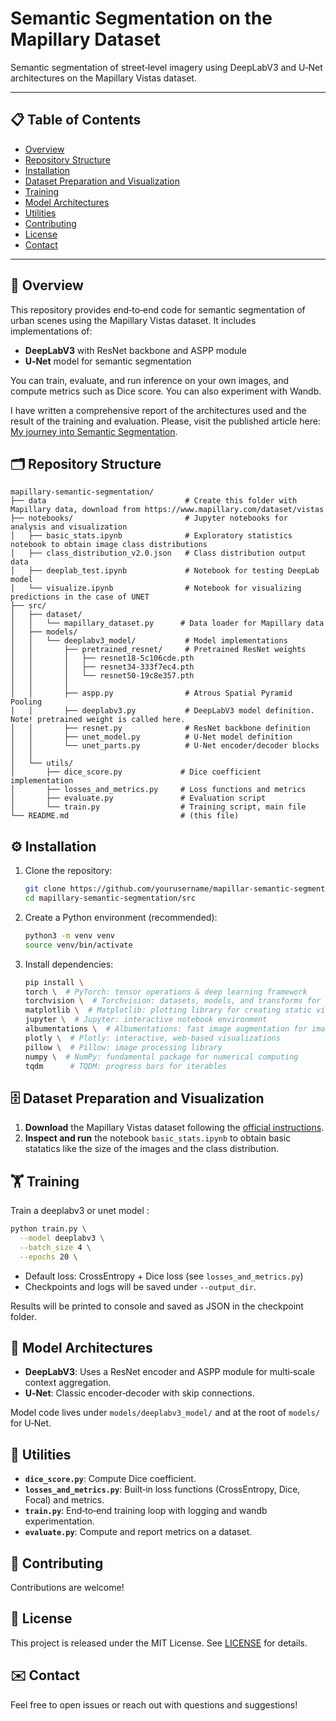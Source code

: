 # Semantic Segmentation on the Mapillary Dataset

Semantic segmentation of street‐level imagery using DeepLabV3 and U‑Net architectures on the Mapillary Vistas dataset.

---

## 📋 Table of Contents

- [Overview](##Overview)
- [Repository Structure](#repository-structure)
- [Installation](#installation)
- [Dataset Preparation and Visualization](#dataset-preparation)
- [Training](#training)
- [Model Architectures](#model-architectures)
- [Utilities](#utilities)
- [Contributing](#contributing)
- [License](#license)
- [Contact](#contact)

---

## 🚀 Overview

This repository provides end‑to‑end code for semantic segmentation of urban scenes using the Mapillary Vistas dataset. It includes implementations of:

- **DeepLabV3** with ResNet backbone and ASPP module
- **U‑Net** model for semantic segmentation

You can train, evaluate, and run inference on your own images, and compute metrics such as Dice score. You can also experiment with Wandb.

I have written a comprehensive report of the architectures used and the result of the training and evaluation. Please, visit the published article here: [My journey into Semantic Segmentation](https://medium.com/@uzohchinedu/deep-learning-for-computer-vision-my-journey-into-semantic-segmentation-45b9d0491d0f).  

<!-- ## ✨ Features

- Dataset loader for Mapillary Vistas (`mapillary_dataset.py`)
- Pretrained ResNet backbone support
- DeepLabV3 and U‑Net model implementations
- Training loop with customizable losses and metrics
- Evaluation scripts to compute Dice and other segmentation metrics -->

## 🗂️ Repository Structure

```
mapillary-semantic-segmentation/
├── data                               # Create this folder with Mapillary data, download from https://www.mapillary.com/dataset/vistas
├── notebooks/                         # Jupyter notebooks for analysis and visualization
│   ├── basic_stats.ipynb              # Exploratory statistics notebook to obtain image class distributions
│   ├── class_distribution_v2.0.json   # Class distribution output data
│   ├── deeplab_test.ipynb             # Notebook for testing DeepLab model
│   └── visualize.ipynb                # Notebook for visualizing predictions in the case of UNET
├── src/
│   ├── dataset/
│   │   └── mapillary_dataset.py      # Data loader for Mapillary data
│   ├── models/
│   │   └── deeplabv3_model/           # Model implementations
│   │       ├── pretrained_resnet/     # Pretrained ResNet weights
│   │       │   ├── resnet18-5c106cde.pth
│   │       │   ├── resnet34-333f7ec4.pth
│   │       │   └── resnet50-19c8e357.pth
│   │       │  
│   │       ├── aspp.py                # Atrous Spatial Pyramid Pooling
│   │       ├── deeplabv3.py           # DeepLabV3 model definition. Note! pretrained weight is called here. 
│   │       ├── resnet.py              # ResNet backbone definition
│   │       ├── unet_model.py          # U-Net model definition
│   │       └── unet_parts.py          # U-Net encoder/decoder blocks
│   │      
│   └── utils/
│       ├── dice_score.py             # Dice coefficient implementation
│       ├── losses_and_metrics.py     # Loss functions and metrics
│       ├── evaluate.py               # Evaluation script
│       └── train.py                  # Training script, main file
└── README.md                         # (this file)
```

## ⚙️ Installation

1. Clone the repository:
   ```bash
   git clone https://github.com/yourusername/mapillar-semantic-segmentation.git
   cd mapillary-semantic-segmentation/src
   ```

2. Create a Python environment (recommended):
   ```bash
   python3 -m venv venv
   source venv/bin/activate
   ```

3. Install dependencies:
   ```bash
   pip install \
   torch \  # PyTorch: tensor operations & deep learning framework
   torchvision \  # Torchvision: datasets, models, and transforms for computer vision
   matplotlib \  # Matplotlib: plotting library for creating static visualizations
   jupyter \  # Jupyter: interactive notebook environment
   albumentations \  # Albumentations: fast image augmentation for images
   plotly \  # Plotly: interactive, web-based visualizations
   pillow \  # Pillow: image processing library
   numpy \  # NumPy: fundamental package for numerical computing
   tqdm      # TQDM: progress bars for iterables
   ```


## 🗄️ Dataset Preparation and Visualization

1. **Download** the Mapillary Vistas dataset following the [official instructions](https://www.mapillary.com/dataset/vistas).
2. **Inspect and run** the notebook `basic_stats.ipynb` to obtain basic statatics like the size of the images and the class distribution.
     

## 🏋️ Training

Train a deeplabv3 or unet model :
```bash
python train.py \
  --model deeplabv3 \
  --batch_size 4 \
  --epochs 20 \
```

- Default loss: CrossEntropy + Dice loss (see `losses_and_metrics.py`)
- Checkpoints and logs will be saved under `--output_dir`.



Results will be printed to console and saved as JSON in the checkpoint folder.

## 🧩 Model Architectures

- **DeepLabV3**: Uses a ResNet encoder and ASPP module for multi‑scale context aggregation.
- **U‑Net**: Classic encoder‑decoder with skip connections.

Model code lives under `models/deeplabv3_model/` and at the root of `models/` for U‑Net.

## 🔧 Utilities

- **`dice_score.py`**: Compute Dice coefficient.
- **`losses_and_metrics.py`**: Built‑in loss functions (CrossEntropy, Dice, Focal) and metrics.
- **`train.py`**: End‑to‑end training loop with logging and wandb experimentation.
- **`evaluate.py`**: Compute and report metrics on a dataset.

## 🤝 Contributing

Contributions are welcome! 

## 📜 License

This project is released under the MIT License. See [LICENSE](LICENSE) for details.

## ✉️ Contact

Feel free to open issues or reach out with questions and suggestions!
